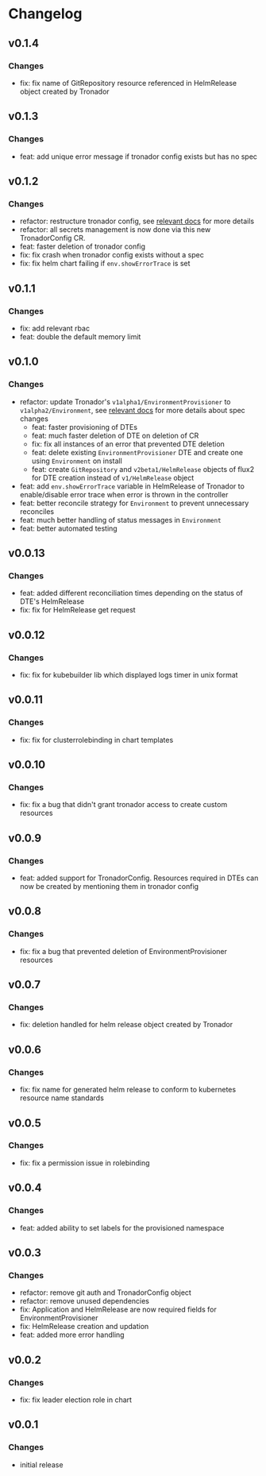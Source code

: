 # Changelog

## v0.1.4

### Changes

- fix: fix name of GitRepository resource referenced in HelmRelease object created by Tronador

## v0.1.3

### Changes

- feat: add unique error message if tronador config exists but has no spec

## v0.1.2

### Changes

- refactor: restructure tronador config, see [relevant docs](./config_file.html) for more details
- refactor: all secrets management is now done via this new TronadorConfig CR.
- feat: faster deletion of tronador config
- fix: fix crash when tronador config exists without a spec
- fix: fix helm chart failing if `env.showErrorTrace` is set

## v0.1.1

### Changes

- fix: add relevant rbac
- feat: double the default memory limit

## v0.1.0

### Changes

- refactor: update Tronador's `v1alpha1/EnvironmentProvisioner` to `v1alpha2/Environment`, see [relevant docs](./environment.html) for more details about spec changes
  - feat: faster provisioning of DTEs
  - feat: much faster deletion of DTE on deletion of CR
  - fix: fix all instances of an error that prevented DTE deletion
  - feat: delete existing `EnvironmentProvisioner` DTE and create one using `Environment` on install
  - feat: create `GitRepository` and `v2beta1/HelmRelease` objects of flux2 for DTE creation instead of `v1/HelmRelease` object
-  feat: add `env.showErrorTrace` variable in HelmRelease of Tronador to enable/disable error trace when error is thrown in the controller
- feat: better reconcile strategy for `Environment` to prevent unnecessary reconciles
- feat: much better handling of status messages in `Environment`
- feat: better automated testing

## v0.0.13

### Changes

- feat: added different reconciliation times depending on the status of DTE's HelmRelease
- fix: fix for HelmRelease get request

## v0.0.12

### Changes

- fix: fix for kubebuilder lib which displayed logs timer in unix format

## v0.0.11

### Changes

- fix: fix for clusterrolebinding in chart templates

## v0.0.10

### Changes

- fix: fix a bug that didn't grant tronador access to create custom resources

## v0.0.9

### Changes

- feat: added support for TronadorConfig. Resources required in DTEs can now be created by mentioning them in tronador config

## v0.0.8

### Changes

- fix: fix a bug that prevented deletion of EnvironmentProvisioner resources

## v0.0.7

### Changes

- fix: deletion handled for helm release object created by Tronador

## v0.0.6

### Changes

- fix: fix name for generated helm release to conform to kubernetes resource name standards

## v0.0.5

### Changes

- fix: fix a permission issue in rolebinding

## v0.0.4

### Changes

- feat: added ability to set labels for the provisioned namespace

## v0.0.3

### Changes

- refactor: remove git auth and TronadorConfig object
- refactor: remove unused dependencies
- fix: Application and HelmRelease are now required fields for EnvironmentProvisioner
- fix: HelmRelease creation and updation
- feat: added more error handling

## v0.0.2

### Changes

- fix: fix leader election role in chart

## v0.0.1

### Changes

- initial release
